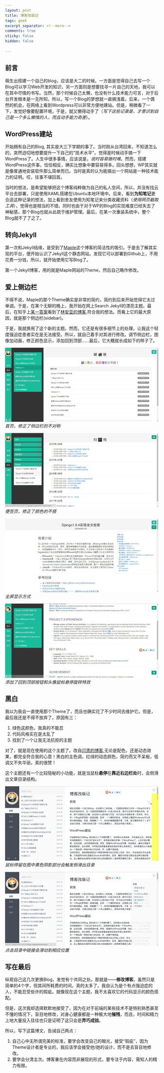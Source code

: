 ```yaml
---
layout: post
title: 博客改版记
tags: geek
excerpt_separator: <!--more-->
comments: true
sticky: false
hidden: false

---
```


## 前言
萌生出搭建一个自己的blog，应该是大二的时候。一方面是觉得自己去写一个Blog可以学习Web开发的知识，另一方面则是想要找寻一片自己的天地，我可以在其中尽情的书写。当然，那个时候自己太懒，也没有什么技术能力可言，对于后台开发根本是一无所知，所以，写一个Blog的梦想就一直搁浅着。后来，一个偶然的机会，在网络上看到Wordpress可以非常方便地建站。但是，稍微看了一下，发觉好像要配置环境，于是，就又懒得动手了（*写下这些记录是，才意识到自己是一个多么懒惰的人，而且动手能力奇差*）。<!--more-->

## WordPress建站

开始拥有自己的Blog, 其实是大三下学期的事了。当时刚从台湾回来，不知道怎么的，突然迫切地想要提升一下自己的"技术水平"。觉得是时候动手搞一下WordPress了。人生中很多事情，应该说是，*说时容易做时难*。然而，搭建WordPress这件事，恰恰相反，确实比想象中要容易得多。回头想想，WP其实就是像普通地安装软件那么简单而已。当时是真的认为能搞出一个网站是一种技术能力的证明。哎，往事不堪回首。     

当时的想法，是希望能够把这个博客纯粹做为自己的私人空间，所以，并没有找云平台去部署，只是使用XAML搭建在Ubuntu本地环境中。后来，看到**为知笔记**更合适这种记录的想法，加上看到舍友使用为知笔记来分类收藏资料（*使用网页截取工具*），觉得也是相当的不错。同时也由于对于WP的Blog的实现难度已经失去了神秘感，那个Blog也就从此疏于维护管理。最后，在某一次重装系统中，整个Blog就不了了之了。      


## 转向Jekyll

第一次和Jekyll结缘，是受到了[Maple](http://miao.hu)这个博客的简洁性的吸引。于是去了解其实现的平台，便开始认识了Jekyll这个静态网站。发现它可以部署到Github上，不用花费一分钱，所以，就开始使用它写Blog了。     

第一个Jekyll博客，用的就是Maple网站的Theme，然后自己略作修改。    


## 爱上侧边栏

不得不说，Maple的那个Theme确实是非常的简约，简约到后来开始觉得它太过单调。于是，在某个无聊的晚上，我开始在网上Search Jekyll的漂亮主题。最后，在知乎上[某一答案](http://www.zhihu.com/question/20223939/answer/29742210?utm_campaign=webshare&amp;utm_source=weibo&amp;utm_medium=zhihu)看到了[林安亚的博客](http://painterlin.com/),符合我的想法。而看上它的最大原因，就是那个侧边栏(sidebar)。     

于是，我就换用了这个新的主题。然而，它还是有很多细节上的处理，让我这个轻度强迫症患者实在是无法接受。所以，就自己着手对其进行修改。调节侧边栏，图像加动画，修正颜色显示，添加回到顶部……最后，它大概就长成如下的样子了。

![首页](/assets/images/2015-10-14/1.jpg)
_首页，修正了侧边栏的不对称_

![标签页](/assets/images/2015-10-14/2.jpg)
_便签页，修正了颜色的不搭_

![全屏](/assets/images/2015-10-14/3.jpg)
_全屏显示方式_

![回到顶部](/assets/images/2015-10-14/4.jpg)
_添加了回到顶部按钮和头像鼠标悬停旋转特效_


## 黑白

我以为我会一直使用那个Theme了，而且也确实花了不少时间去维护它。但是，最后我还是不得不放弃了。原因有三：

1. 绿色这颜色，我真的不能忍
2. 代码风格实在是太乱了
3. 找到了一个让我无法抗拒的主题

对了，就是现在使用的这个主题了。改自[闫肃的博客](yansu.org),无论是配色，还是动态效果，都完全符合我的心意！黑白的主色调，红绿的动态颜色，简约而又不呆板，低调又不失华丽，真的很赞！     

这个主题还有一个比较隐秘的小功能，就是当鼠标**悬停**在**靠近右边栏处**时，会侧滑出文章目录结构。

![文章目录触发器](/assets/images/2015-10-14/5.jpg)
_鼠标停留在图中黄色阴影部分会触发侧滑出目录_

![文章目录](/assets/images/2015-10-14/6.jpg)
_点击目录中链接会滑动到相应位置_


## 写在最后

纵观自己这几次更换Blog，发觉有个共同之处。那就是——**修改博客**。虽然只是简单的4个字，但其间所耗费的时间，真的太多了。我自认为是个有点强迫症的人，不能忍受些许的瑕疵。就像现在这个主题，我不太喜欢它的代码显示的颜色搭配。    

但是，这次我却选择默默地接受了，因为在对于前端的某些技术不是特别熟悉甚至不懂的情况下，盲目地修改，对身心健康都是一种极大地**摧残**，而且，时间和精力上地大量投入往往也只是证明了这只会是**弄巧成拙**。     

所以，写下这篇博文，告诫自己两点：

1. 自己心中无所谓完美的标准，要学会改变自己的眼光，接受“瑕疵”，因为Theme设计者是专业的，我应该学会接受他/她的设计，而不是去盲目地修改。
2. 要学会分清主次。博客重在内容而非展现的形式，要专注于内容，需知人的精力有限。


